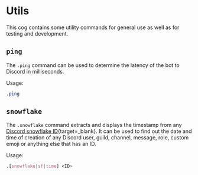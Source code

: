 # Utils

This cog contains some utility commands for general use as well as for testing and development.

## `ping`
The `.ping` command can be used to determine the latency of the bot to Discord in milliseconds.

Usage:
```css
.ping
```

## `snowflake`
The `.snowflake` command extracts and displays the timestamp from any [Discord snowflake ID](https://discord.com/developers/docs/reference#snowflakes){target=_blank}. It can be used to find out the date and time of creation of any Discord user, guild, channel, message, role, custom emoji or anything else that has an ID.

Usage:
```.css
.[snowflake|sf|time] <ID>
```
